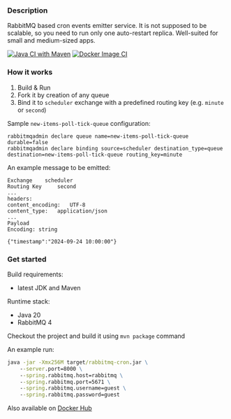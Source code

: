 ### Description

RabbitMQ based cron events emitter service. It is not supposed to be scalable,
so you need to run only one auto-restart replica. Well-suited for small and medium-sized apps.

[![Java CI with Maven](https://github.com/WildDev/rabbitmq-cron/actions/workflows/maven.yml/badge.svg)](https://github.com/WildDev/rabbitmq-cron/actions/workflows/maven.yml) [![Docker Image CI](https://github.com/WildDev/rabbitmq-cron/actions/workflows/docker-image.yml/badge.svg)](https://github.com/WildDev/rabbitmq-cron/actions/workflows/docker-image.yml)

### How it works

1. Build & Run
2. Fork it by creation of any queue
3. Bind it to `scheduler` exchange with a predefined routing key (e.g. `minute` or `second`)

Sample `new-items-poll-tick-queue` configuration:

```
rabbitmqadmin declare queue name=new-items-poll-tick-queue durable=false
rabbitmqadmin declare binding source=scheduler destination_type=queue destination=new-items-poll-tick-queue routing_key=minute
```

An example message to be emitted:

```
Exchange 	scheduler
Routing Key 	second
...
headers:	
content_encoding:	UTF-8
content_type:	application/json
...
Payload
Encoding: string

{"timestamp":"2024-09-24 10:00:00"}
```

### Get started

Build requirements:
* latest JDK and Maven

Runtime stack:
* Java 20
* RabbitMQ 4

Checkout the project and build it using `mvn package` command

An example run:

```cmd
java -jar -Xmx256M target/rabbitmq-cron.jar \
    --server.port=8000 \
    --spring.rabbitmq.host=rabbitmq \
    --spring.rabbitmq.port=5671 \
    --spring.rabbitmq.username=guest \
    --spring.rabbitmq.password=guest
```

Also available on [Docker Hub](https://hub.docker.com/r/wilddev/rabbitmq-cron)
